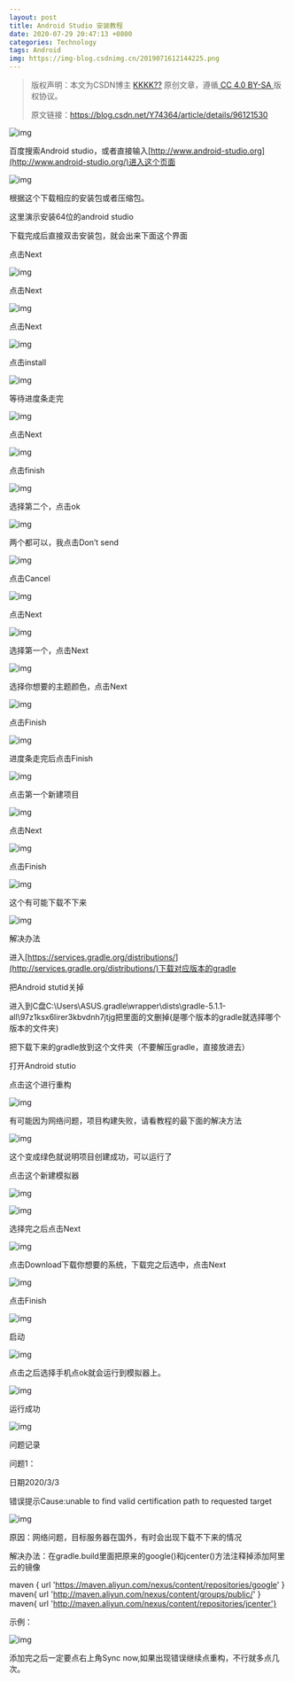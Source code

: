 ```yaml
---
layout: post
title: Android Studio 安装教程
date: 2020-07-29 20:47:13 +0800
categories: Technology
tags: Android
img: https://img-blog.csdnimg.cn/2019071612144225.png
---
```


> 版权声明：本文为CSDN博主 [KKKK??](https://me.csdn.net/Y74364) 原创文章，遵循[ CC 4.0 BY-SA ](http://creativecommons.org/licenses/by-sa/4.0/)版权协议。
>
> 原文链接：https://blog.csdn.net/Y74364/article/details/96121530

![img](https://img-blog.csdnimg.cn/2019071612144225.png?x-oss-process=image/watermark,type_ZmFuZ3poZW5naGVpdGk,shadow_10,text_aHR0cHM6Ly9ibG9nLmNzZG4ubmV0L1k3NDM2NA==,size_16,color_FFFFFF,t_70)

百度搜索Android studio，或者直接输入[http://www.android-studio.org](http://www.android-studio.org/)进入这个页面

 

 

![img](https://img-blog.csdnimg.cn/20190716121443527.png?x-oss-process=image/watermark,type_ZmFuZ3poZW5naGVpdGk,shadow_10,text_aHR0cHM6Ly9ibG9nLmNzZG4ubmV0L1k3NDM2NA==,size_16,color_FFFFFF,t_70)

 

根据这个下载相应的安装包或者压缩包。

 

 

这里演示安装64位的android studio

下载完成后直接双击安装包，就会出来下面这个界面

点击Next

![img](https://img-blog.csdnimg.cn/20190716121630506.png?x-oss-process=image/watermark,type_ZmFuZ3poZW5naGVpdGk,shadow_10,text_aHR0cHM6Ly9ibG9nLmNzZG4ubmV0L1k3NDM2NA==,size_16,color_FFFFFF,t_70)

 

点击Next

![img](https://img-blog.csdnimg.cn/20190716121447129.png?x-oss-process=image/watermark,type_ZmFuZ3poZW5naGVpdGk,shadow_10,text_aHR0cHM6Ly9ibG9nLmNzZG4ubmV0L1k3NDM2NA==,size_16,color_FFFFFF,t_70)

 

 

点击Next

![img](https://img-blog.csdnimg.cn/20190716121655714.png?x-oss-process=image/watermark,type_ZmFuZ3poZW5naGVpdGk,shadow_10,text_aHR0cHM6Ly9ibG9nLmNzZG4ubmV0L1k3NDM2NA==,size_16,color_FFFFFF,t_70)

 

 

点击install

![img](https://img-blog.csdnimg.cn/20190716121452228.png?x-oss-process=image/watermark,type_ZmFuZ3poZW5naGVpdGk,shadow_10,text_aHR0cHM6Ly9ibG9nLmNzZG4ubmV0L1k3NDM2NA==,size_16,color_FFFFFF,t_70)

 

 

等待进度条走完

![img](https://img-blog.csdnimg.cn/20190716121445852.png?x-oss-process=image/watermark,type_ZmFuZ3poZW5naGVpdGk,shadow_10,text_aHR0cHM6Ly9ibG9nLmNzZG4ubmV0L1k3NDM2NA==,size_16,color_FFFFFF,t_70)

 

 

点击Next

![img](https://img-blog.csdnimg.cn/20190716121444870.png?x-oss-process=image/watermark,type_ZmFuZ3poZW5naGVpdGk,shadow_10,text_aHR0cHM6Ly9ibG9nLmNzZG4ubmV0L1k3NDM2NA==,size_16,color_FFFFFF,t_70)

 

 

点击finish

![img](https://img-blog.csdnimg.cn/20190716121456171.png?x-oss-process=image/watermark,type_ZmFuZ3poZW5naGVpdGk,shadow_10,text_aHR0cHM6Ly9ibG9nLmNzZG4ubmV0L1k3NDM2NA==,size_16,color_FFFFFF,t_70)

 

 

选择第二个，点击ok

![img](https://img-blog.csdnimg.cn/20190716121443268.png?x-oss-process=image/watermark,type_ZmFuZ3poZW5naGVpdGk,shadow_10,text_aHR0cHM6Ly9ibG9nLmNzZG4ubmV0L1k3NDM2NA==,size_16,color_FFFFFF,t_70)

 

 

两个都可以，我点击Don’t send

![img](https://img-blog.csdnimg.cn/20190716121732613.png?x-oss-process=image/watermark,type_ZmFuZ3poZW5naGVpdGk,shadow_10,text_aHR0cHM6Ly9ibG9nLmNzZG4ubmV0L1k3NDM2NA==,size_16,color_FFFFFF,t_70)

 

 

点击Cancel

![img](https://img-blog.csdnimg.cn/20190716121448145.png)

 

 

点击Next

![img](https://img-blog.csdnimg.cn/20190716121453739.png?x-oss-process=image/watermark,type_ZmFuZ3poZW5naGVpdGk,shadow_10,text_aHR0cHM6Ly9ibG9nLmNzZG4ubmV0L1k3NDM2NA==,size_16,color_FFFFFF,t_70)

 

 

选择第一个，点击Next

![img](https://img-blog.csdnimg.cn/201907161217526.png?x-oss-process=image/watermark,type_ZmFuZ3poZW5naGVpdGk,shadow_10,text_aHR0cHM6Ly9ibG9nLmNzZG4ubmV0L1k3NDM2NA==,size_16,color_FFFFFF,t_70)

 

 

选择你想要的主题颜色，点击Next

![img](https://img-blog.csdnimg.cn/20190716121802763.png?x-oss-process=image/watermark,type_ZmFuZ3poZW5naGVpdGk,shadow_10,text_aHR0cHM6Ly9ibG9nLmNzZG4ubmV0L1k3NDM2NA==,size_16,color_FFFFFF,t_70)

 

 

点击Finish

![img](https://img-blog.csdnimg.cn/20190716121448196.png?x-oss-process=image/watermark,type_ZmFuZ3poZW5naGVpdGk,shadow_10,text_aHR0cHM6Ly9ibG9nLmNzZG4ubmV0L1k3NDM2NA==,size_16,color_FFFFFF,t_70)

 

 

进度条走完后点击Finish

![img](https://img-blog.csdnimg.cn/20190716121818397.png?x-oss-process=image/watermark,type_ZmFuZ3poZW5naGVpdGk,shadow_10,text_aHR0cHM6Ly9ibG9nLmNzZG4ubmV0L1k3NDM2NA==,size_16,color_FFFFFF,t_70)

 

 

点击第一个新建项目

![img](https://img-blog.csdnimg.cn/20190716121826694.png?x-oss-process=image/watermark,type_ZmFuZ3poZW5naGVpdGk,shadow_10,text_aHR0cHM6Ly9ibG9nLmNzZG4ubmV0L1k3NDM2NA==,size_16,color_FFFFFF,t_70)

 

 

点击Next

![img](https://img-blog.csdnimg.cn/20190716121836913.png?x-oss-process=image/watermark,type_ZmFuZ3poZW5naGVpdGk,shadow_10,text_aHR0cHM6Ly9ibG9nLmNzZG4ubmV0L1k3NDM2NA==,size_16,color_FFFFFF,t_70)

 

 

点击Finish

![img](https://img-blog.csdnimg.cn/20190716121444853.png?x-oss-process=image/watermark,type_ZmFuZ3poZW5naGVpdGk,shadow_10,text_aHR0cHM6Ly9ibG9nLmNzZG4ubmV0L1k3NDM2NA==,size_16,color_FFFFFF,t_70)

 

 

这个有可能下载不下来

![img](https://img-blog.csdnimg.cn/20190716121454486.png?x-oss-process=image/watermark,type_ZmFuZ3poZW5naGVpdGk,shadow_10,text_aHR0cHM6Ly9ibG9nLmNzZG4ubmV0L1k3NDM2NA==,size_16,color_FFFFFF,t_70)

 

 

 

解决办法

进入[https://services.gradle.org/distributions/](http://services.gradle.org/distributions/)下载对应版本的gradle

把Android stutid关掉

进入到C盘C:\Users\ASUS\.gradle\wrapper\dists\gradle-5.1.1-all\97z1ksx6lirer3kbvdnh7jtjg把里面的文删掉(是哪个版本的gradle就选择哪个版本的文件夹)

把下载下来的gradle放到这个文件夹（不要解压gradle，直接放进去）

打开Android stutio

点击这个进行重构

![img](https://img-blog.csdnimg.cn/20190716121454728.png?x-oss-process=image/watermark,type_ZmFuZ3poZW5naGVpdGk,shadow_10,text_aHR0cHM6Ly9ibG9nLmNzZG4ubmV0L1k3NDM2NA==,size_16,color_FFFFFF,t_70)

有可能因为网络问题，项目构建失败，请看教程的最下面的解决方法

![img](https://img-blog.csdnimg.cn/20190716121445814.png)

这个变成绿色就说明项目创建成功，可以运行了

 

 

点击这个新建模拟器

![img](https://img-blog.csdnimg.cn/20190716121443490.png)

 

 

![img](https://img-blog.csdnimg.cn/20190716121448917.png?x-oss-process=image/watermark,type_ZmFuZ3poZW5naGVpdGk,shadow_10,text_aHR0cHM6Ly9ibG9nLmNzZG4ubmV0L1k3NDM2NA==,size_16,color_FFFFFF,t_70)

 

 

选择完之后点击Next

![img](https://img-blog.csdnimg.cn/20190716121451974.png?x-oss-process=image/watermark,type_ZmFuZ3poZW5naGVpdGk,shadow_10,text_aHR0cHM6Ly9ibG9nLmNzZG4ubmV0L1k3NDM2NA==,size_16,color_FFFFFF,t_70)

 

 

点击Download下载你想要的系统，下载完之后选中，点击Next

![img](https://img-blog.csdnimg.cn/20190716121956746.png?x-oss-process=image/watermark,type_ZmFuZ3poZW5naGVpdGk,shadow_10,text_aHR0cHM6Ly9ibG9nLmNzZG4ubmV0L1k3NDM2NA==,size_16,color_FFFFFF,t_70)

 

 

点击Finish

![img](https://img-blog.csdnimg.cn/20190716122008140.png?x-oss-process=image/watermark,type_ZmFuZ3poZW5naGVpdGk,shadow_10,text_aHR0cHM6Ly9ibG9nLmNzZG4ubmV0L1k3NDM2NA==,size_16,color_FFFFFF,t_70)

 

 

启动

![img](https://img-blog.csdnimg.cn/20190716121443646.png?x-oss-process=image/watermark,type_ZmFuZ3poZW5naGVpdGk,shadow_10,text_aHR0cHM6Ly9ibG9nLmNzZG4ubmV0L1k3NDM2NA==,size_16,color_FFFFFF,t_70)

 

 

点击之后选择手机点ok就会运行到模拟器上。

![img](https://img-blog.csdnimg.cn/20190716121443770.png?x-oss-process=image/watermark,type_ZmFuZ3poZW5naGVpdGk,shadow_10,text_aHR0cHM6Ly9ibG9nLmNzZG4ubmV0L1k3NDM2NA==,size_16,color_FFFFFF,t_70)

 

 

运行成功

![img](https://img-blog.csdnimg.cn/2019071612144459.png?x-oss-process=image/watermark,type_ZmFuZ3poZW5naGVpdGk,shadow_10,text_aHR0cHM6Ly9ibG9nLmNzZG4ubmV0L1k3NDM2NA==,size_16,color_FFFFFF,t_70)

 

问题记录

问题1：

日期2020/3/3

错误提示Cause:unable to find valid certification path to requested target

![img](https://img-blog.csdnimg.cn/20200303112416922.png?x-oss-process=image/watermark,type_ZmFuZ3poZW5naGVpdGk,shadow_10,text_aHR0cHM6Ly9ibG9nLmNzZG4ubmV0L1k3NDM2NA==,size_16,color_FFFFFF,t_70)

原因：网络问题，目标服务器在国外，有时会出现下载不下来的情况

解决办法：在gradle.build里面把原来的google()和jcenter()方法注释掉添加阿里云的镜像

maven { url 'https://maven.aliyun.com/nexus/content/repositories/google' }
maven{ url 'http://maven.aliyun.com/nexus/content/groups/public/' }
maven{ url 'http://maven.aliyun.com/nexus/content/repositories/jcenter'}

示例：

![img](https://img-blog.csdnimg.cn/20200303112938510.png?x-oss-process=image/watermark,type_ZmFuZ3poZW5naGVpdGk,shadow_10,text_aHR0cHM6Ly9ibG9nLmNzZG4ubmV0L1k3NDM2NA==,size_16,color_FFFFFF,t_70)

添加完之后一定要点右上角Sync now,如果出现错误继续点重构，不行就多点几次。
